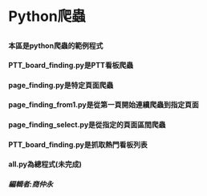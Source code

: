 # Python爬蟲

##

###

#### 本區是python爬蟲的範例程式  

#### PTT_board_finding.py是PTT看板爬蟲  

#### page_finding.py是特定頁面爬蟲  

#### page_finding_from1.py是從第一頁開始連續爬蟲到指定頁面  

#### page_finding_select.py是從指定的頁面區間爬蟲  

#### PTT_board_finding.py是抓取熱門看板列表

#### all.py為總程式(未完成)

##### 編輯者:商仲永
